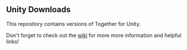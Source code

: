 ## Unity Downloads

This repository contains versions of Together for Unity.

Don't forget to check out the [wiki](https://github.com/TogetherGames/Public-Unity-CSharp/wiki) for more more information and helpful links!